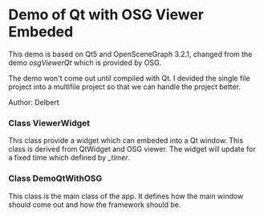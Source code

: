 # Demo of Qt with OSG Viewer Embeded #

This demo is based on Qt5 and OpenSceneGraph 3.2.1, changed from the demo *osgViewerQt* which is provided by OSG.

The demo won't come out until compiled with Qt. I devided the single file project into a multifile project so that we can handle the project better.

Author: Delbert

### Class ViewerWidget ###

This class provide a widget which can embeded into a Qt window. This class is derived from QtWidget and OSG viewer. The widget will update for a fixed time which defined by *_timer*.

### Class DemoQtWithOSG ###

This class is the main class of the app. It defines how the main window should come out and how the framework should be.
